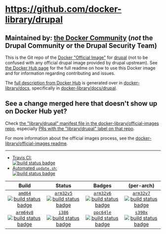 # https://github.com/docker-library/drupal

## Maintained by: [the Docker Community](https://github.com/docker-library/drupal) (*not* the Drupal Community or the Drupal Security Team)

This is the Git repo of the [Docker "Official Image"](https://docs.docker.com/docker-hub/official_repos/) for [drupal](https://hub.docker.com/_/drupal/) (not to be confused with any official drupal image provided by drupal upstream). See [the Docker Hub page](https://hub.docker.com/_/drupal/) for the full readme on how to use this Docker image and for information regarding contributing and issues.

The [full description from Docker Hub](https://hub.docker.com/_/drupal/) is generated over in [docker-library/docs](https://github.com/docker-library/docs), specifically in [docker-library/docs/drupal](https://github.com/docker-library/docs/tree/master/drupal).

## See a change merged here that doesn't show up on Docker Hub yet?

Check [the "library/drupal" manifest file in the docker-library/official-images repo](https://github.com/docker-library/official-images/blob/master/library/drupal), especially [PRs with the "library/drupal" label on that repo](https://github.com/docker-library/official-images/labels/library%2Fdrupal).

For more information about the official images process, see the [docker-library/official-images readme](https://github.com/docker-library/official-images/blob/master/README.md).

---

-	[Travis CI:  
	![build status badge](https://img.shields.io/travis/docker-library/drupal/master.svg)](https://travis-ci.org/docker-library/drupal/branches)
-	[Automated `update.sh`:  
	![build status badge](https://doi-janky.infosiftr.net/job/update.sh/job/drupal/badge/icon)](https://doi-janky.infosiftr.net/job/update.sh/job/drupal)

| Build | Status | Badges | (per-arch) |
|:-:|:-:|:-:|:-:|
| [`amd64`<br />![build status badge](https://doi-janky.infosiftr.net/job/multiarch/job/amd64/job/drupal/badge/icon)](https://doi-janky.infosiftr.net/job/multiarch/job/amd64/job/drupal) | [`arm32v5`<br />![build status badge](https://doi-janky.infosiftr.net/job/multiarch/job/arm32v5/job/drupal/badge/icon)](https://doi-janky.infosiftr.net/job/multiarch/job/arm32v5/job/drupal) | [`arm32v6`<br />![build status badge](https://doi-janky.infosiftr.net/job/multiarch/job/arm32v6/job/drupal/badge/icon)](https://doi-janky.infosiftr.net/job/multiarch/job/arm32v6/job/drupal) | [`arm32v7`<br />![build status badge](https://doi-janky.infosiftr.net/job/multiarch/job/arm32v7/job/drupal/badge/icon)](https://doi-janky.infosiftr.net/job/multiarch/job/arm32v7/job/drupal) |
| [`arm64v8`<br />![build status badge](https://doi-janky.infosiftr.net/job/multiarch/job/arm64v8/job/drupal/badge/icon)](https://doi-janky.infosiftr.net/job/multiarch/job/arm64v8/job/drupal) | [`i386`<br />![build status badge](https://doi-janky.infosiftr.net/job/multiarch/job/i386/job/drupal/badge/icon)](https://doi-janky.infosiftr.net/job/multiarch/job/i386/job/drupal) | [`ppc64le`<br />![build status badge](https://doi-janky.infosiftr.net/job/multiarch/job/ppc64le/job/drupal/badge/icon)](https://doi-janky.infosiftr.net/job/multiarch/job/ppc64le/job/drupal) | [`s390x`<br />![build status badge](https://doi-janky.infosiftr.net/job/multiarch/job/s390x/job/drupal/badge/icon)](https://doi-janky.infosiftr.net/job/multiarch/job/s390x/job/drupal) |

<!-- THIS FILE IS GENERATED BY https://github.com/docker-library/docs/blob/master/generate-repo-stub-readme.sh -->
